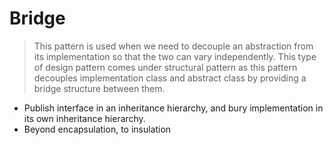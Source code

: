# Bridge

> This pattern is used when we need to decouple an abstraction from its implementation so that the two can vary independently. This type of design pattern comes under structural pattern as this pattern decouples implementation class and abstract class by providing a bridge structure between them.

- Publish interface in an inheritance hierarchy, and bury implementation in its own inheritance hierarchy.
- Beyond encapsulation, to insulation

